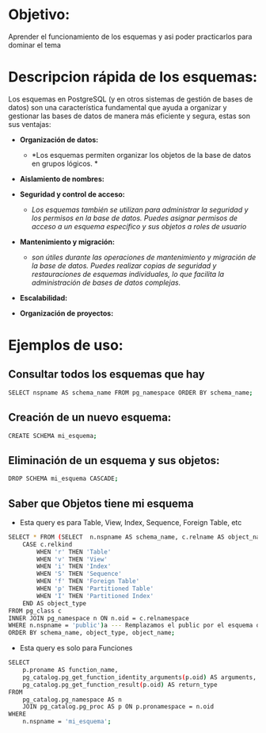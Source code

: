 # Objetivo:
Aprender el funcionamiento de los esquemas y asi poder practicarlos para dominar el tema

# Descripcion rápida de los esquemas:
Los esquemas en PostgreSQL (y en otros sistemas de gestión de bases de datos) son una característica fundamental que ayuda a organizar y gestionar las bases de datos de manera más eficiente y segura, estas son sus  ventajas:


- **Organización de datos:**
  - *Los esquemas permiten organizar los objetos de la base de datos en grupos lógicos. *

- **Aislamiento de nombres:**

- **Seguridad y control de acceso:**
	- *Los esquemas también se utilizan para administrar la seguridad y los permisos en la base de datos. Puedes asignar permisos de acceso a un esquema específico y sus objetos a roles de usuario*

- **Mantenimiento y migración:**
	- *son útiles durante las operaciones de mantenimiento y migración de la base de datos. Puedes realizar copias de seguridad y restauraciones de esquemas individuales, lo que facilita la administración de bases de datos complejas.*

- **Escalabilidad:**
- **Organización de proyectos:**

# Ejemplos de uso:

## Consultar todos los esquemas que hay 
```sh 
SELECT nspname AS schema_name FROM pg_namespace ORDER BY schema_name;
```

## Creación de un nuevo esquema: 
```sh
CREATE SCHEMA mi_esquema;
```

## Eliminación de un esquema y sus objetos:
```sh
DROP SCHEMA mi_esquema CASCADE;
```

## Saber que Objetos tiene mi esquema
- Esta query es para Table, View, Index, Sequence, Foreign Table, etc
```sh
SELECT * FROM (SELECT  n.nspname AS schema_name, c.relname AS object_name,
    CASE c.relkind
        WHEN 'r' THEN 'Table'
        WHEN 'v' THEN 'View'
        WHEN 'i' THEN 'Index'
        WHEN 'S' THEN 'Sequence'
        WHEN 'f' THEN 'Foreign Table'
        WHEN 'p' THEN 'Partitioned Table'
        WHEN 'I' THEN 'Partitioned Index'
    END AS object_type
FROM pg_class c
INNER JOIN pg_namespace n ON n.oid = c.relnamespace
WHERE n.nspname = 'public')a --- Remplazamos el public por el esquema que queremos buscar
ORDER BY schema_name, object_type, object_name;
```

- Esta query es solo para Funciones 
```sh
SELECT 
    p.proname AS function_name,
    pg_catalog.pg_get_function_identity_arguments(p.oid) AS arguments,
    pg_catalog.pg_get_function_result(p.oid) AS return_type
FROM 
    pg_catalog.pg_namespace AS n
    JOIN pg_catalog.pg_proc AS p ON p.pronamespace = n.oid
WHERE 
    n.nspname = 'mi_esquema';
```
	
